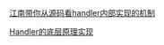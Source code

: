 [江南带你从源码看handler内部实现的机制](https://blog.csdn.net/u012070360/article/details/51340979)


[Handler的底层原理实现](https://blog.csdn.net/itheimach/article/details/51170857)